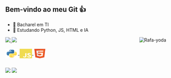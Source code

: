 ## Bem-vindo ao meu Git 👍

- 🔭 Bacharel em TI
- 🌱 Estudando Python, JS, HTML e IA


 <div>
  <a href="https://github.com/WallaceVenancio">
  <img height="250em" align="right" alt="Rafa-yoda" src="https://64.media.tumblr.com/24a4078381d315b3fe8423bedb955aae/2223f67ce3f3e3bc-14/s640x960/74cd923b32572484f1a70d61fe3d1199281031a3.gifv">
  <img height="180em" src="https://github-readme-stats.vercel.app/api?username=WallaceVenancio&show_icons=true&theme=shades-of-purple&include_all_commits=true&count_private=true"/>
  <img height="180em" src="https://github-readme-stats.vercel.app/api/top-langs/?username=WallaceVenancio&layout=compact&langs_count=16&theme=shades-of-purple"/>
</div>
<div style="display: inline_block"><br>
  <img align="center" alt="Rafa-Python" height="30" width="40" src="https://raw.githubusercontent.com/devicons/devicon/master/icons/python/python-original.svg">
  <img align="center" alt="Rafa-Js" height="30" width="40" src="https://raw.githubusercontent.com/devicons/devicon/master/icons/javascript/javascript-plain.svg">
  <img align="center" alt="Rafa-HTML" height="30" width="40" src="https://raw.githubusercontent.com/devicons/devicon/master/icons/html5/html5-original.svg">
</div>

  ##
 
<div> 
  <a href = "mailto:wallacefvenancio@gmail.com"><img src="https://img.shields.io/badge/-Gmail-%23333?style=for-the-badge&logo=gmail&logoColor=white" target="_blank"></a>
  <a href="https://www.linkedin.com/in/wallace-ferreira-venancio-b228b9234/" target="_blank"><img src="https://img.shields.io/badge/-LinkedIn-%230077B5?style=for-the-badge&logo=linkedin&logoColor=white" target="_blank"></a>  
</div>

